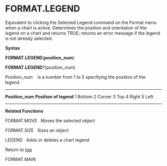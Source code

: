 FORMAT.LEGEND
=============

Equivalent to clicking the Selected Legend command on the Format menu
when a chart is active. Determines the position and orientation of the
legend on a chart and returns TRUE; returns an error message if the
legend is not already selected.

**Syntax**

**FORMAT.LEGEND**(**position\_num**)

**FORMAT.LEGEND**?(position\_num)

Position\_num    is a number from 1 to 5 specifying the position of the
legend.

  ------------------- ------------------------
  **Position\_num**   **Position of legend**
  1                   Bottom
  2                   Corner
  3                   Top
  4                   Right
  5                   Left
  ------------------- ------------------------

**Related Functions**

FORMAT.MOVE   Moves the selected object

FORMAT.SIZE   Sizes an object

LEGEND   Adds or deletes a chart legend

Return to [top](#E)

FORMAT.MAIN
